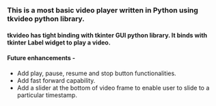 ### This is a most basic video player written in Python using tkvideo python library.
#### tkvideo has tight binding with tkinter GUI python library. It binds with tkinter Label widget to play a video.
#### Future enhancements -
- Add play, pause, resume and stop button functionalities.
- Add fast forward capability.
- Add a slider at the bottom of video frame to enable user to slide to a particular timestamp.
